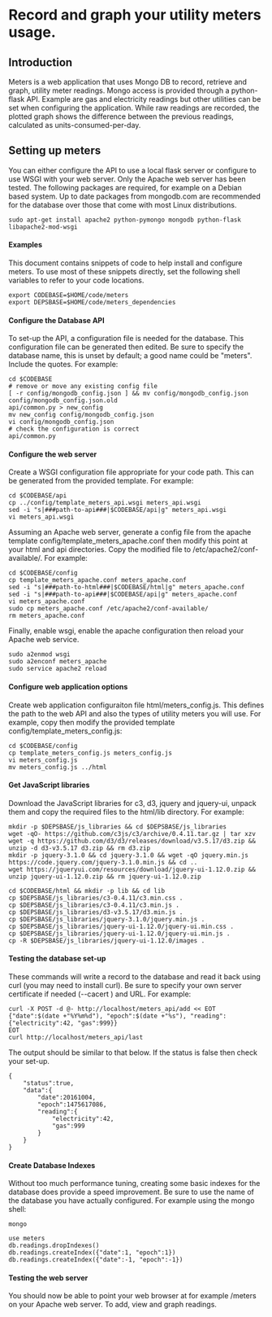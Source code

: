 # Record and graph your utility meters usage.

## Introduction

Meters is a web application that uses Mongo DB to record, retrieve and 
graph, utility meter readings. Mongo access is provided through a 
python-flask API. Example are gas and electricity readings but other 
utilities can be set when configuring the application. While raw 
readings are recorded, the plotted graph shows the difference between 
the previous readings, calculated as units-consumed-per-day.

## Setting up meters

You can either configure the API to use a local flask server or
configure to use WSGI with your web server. Only the Apache web server
has been tested.  The following packages are required, for example on a
Debian based system. Up to date packages from mongodb.com are
recommended for the database over those that come with most Linux
distributions.

```
sudo apt-get install apache2 python-pymongo mongodb python-flask libapache2-mod-wsgi
```

#### Examples

This document contains snippets of code to help install and configure 
meters.  To use most of these snippets directly, set the following 
shell variables to refer to your code locations.

```
export CODEBASE=$HOME/code/meters
export DEPSBASE=$HOME/code/meters_dependencies
```

#### Configure the Database API

To set-up the API, a configuration file is needed for the database. 
This configuration file can be generated then edited. Be sure to 
specify the database name, this is unset by default; a good name could 
be "meters".  Include the quotes.  For example:

```
cd $CODEBASE
# remove or move any existing config file
[ -r config/mongodb_config.json ] && mv config/mongodb_config.json config/mongodb_config.json.old
api/common.py > new_config
mv new_config config/mongodb_config.json
vi config/mongodb_config.json
# check the configuration is correct
api/common.py
```

#### Configure the web server

Create a WSGI configuration file appropriate for your code path.  This
can be generated from the provided template. For example:

```
cd $CODEBASE/api
cp ../config/template_meters_api.wsgi meters_api.wsgi
sed -i "s|###path-to-api###|$CODEBASE/api|g" meters_api.wsgi
vi meters_api.wsgi
```

Assuming an Apache web server, generate a config file from the apache
template config/template_meters_apache.conf then modify this point at
your html and api directories.  Copy the modified file to
/etc/apache2/conf-available/. For example:

```
cd $CODEBASE/config
cp template_meters_apache.conf meters_apache.conf
sed -i "s|###path-to-html###|$CODEBASE/html|g" meters_apache.conf
sed -i "s|###path-to-api###|$CODEBASE/api|g" meters_apache.conf
vi meters_apache.conf
sudo cp meters_apache.conf /etc/apache2/conf-available/
rm meters_apache.conf
```

Finally, enable wsgi, enable the apache configuration then reload your 
Apache web service.

```
sudo a2enmod wsgi
sudo a2enconf meters_apache
sudo service apache2 reload
```

#### Configure web application options

Create web application configuraiton file html/meters_config.js.  This 
defines the path to the web API and also the types of utility meters 
you will use.  For example, copy then modify the provided template 
config/template_meters_config.js:

```
cd $CODEBASE/config
cp template_meters_config.js meters_config.js
vi meters_config.js
mv meters_config.js ../html
```

#### Get JavaScript libraries

Download the JavaScript libraries for c3, d3, jquery and jquery-ui, 
unpack them and copy the required files to the html/lib directory. For 
example:

```
mkdir -p $DEPSBASE/js_libraries && cd $DEPSBASE/js_libraries
wget -qO- https://github.com/c3js/c3/archive/0.4.11.tar.gz | tar xzv
wget -q https://github.com/d3/d3/releases/download/v3.5.17/d3.zip && unzip -d d3-v3.5.17 d3.zip && rm d3.zip
mkdir -p jquery-3.1.0 && cd jquery-3.1.0 && wget -qO jquery.min.js https://code.jquery.com/jquery-3.1.0.min.js && cd ..
wget https://jqueryui.com/resources/download/jquery-ui-1.12.0.zip && unzip jquery-ui-1.12.0.zip && rm jquery-ui-1.12.0.zip

cd $CODEBASE/html && mkdir -p lib && cd lib
cp $DEPSBASE/js_libraries/c3-0.4.11/c3.min.css .
cp $DEPSBASE/js_libraries/c3-0.4.11/c3.min.js .
cp $DEPSBASE/js_libraries/d3-v3.5.17/d3.min.js .
cp $DEPSBASE/js_libraries/jquery-3.1.0/jquery.min.js .
cp $DEPSBASE/js_libraries/jquery-ui-1.12.0/jquery-ui.min.css .
cp $DEPSBASE/js_libraries/jquery-ui-1.12.0/jquery-ui.min.js .
cp -R $DEPSBASE/js_libraries/jquery-ui-1.12.0/images .
```

#### Testing the database set-up

These commands will write a record to the database and read it back 
using curl (you may need to install curl). Be sure to specify your own 
server certificate if needed (--cacert <file>) and URL. For example:

```
curl -X POST -d @- http://localhost/meters_api/add << EOT
{"date":$(date +"%Y%m%d"), "epoch":$(date +"%s"), "reading":{"electricity":42, "gas":999}}
EOT
curl http://localhost/meters_api/last
```

The output should be similar to that below. If the status is false then check 
your set-up.

```
{
    "status":true,
    "data":{
        "date":20161004,
        "epoch":1475617086,
        "reading":{
            "electricity":42,
            "gas":999
        }
    }
}
```

#### Create Database Indexes

Without too much performance tuning, creating some basic indexes for
the database does provide a speed improvement.  Be sure to use the name
of the database you have actually configured.  For example using the
mongo shell:

```
mongo

use meters
db.readings.dropIndexes()
db.readings.createIndex({"date":1, "epoch":1})
db.readings.createIndex({"date":-1, "epoch":-1})
```

#### Testing the web server

You should now be able to point your web browser at for example /meters 
on your Apache web server. To add, view and graph readings. 
